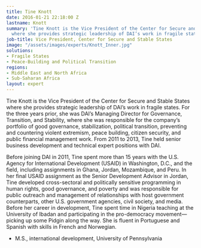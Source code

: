 ```yaml
---
title: Tine Knott
date: 2016-01-21 22:18:00 Z
lastname: Knott
summary: 'Tine Knott is the Vice President of the Center for Secure and Stable States
  where she provides strategic leadership of DAI’s work in fragile states. '
job-title: Vice President, Center for Secure and Stable States
image: "/assets/images/experts/Knott_Inner.jpg"
solutions:
- Fragile States
- Peace-Building and Political Transition
regions:
- Middle East and North Africa
- Sub-Saharan Africa
layout: expert
---
```


Tine Knott is the Vice President of the Center for Secure and Stable States where she provides strategic leadership of DAI’s work in fragile states. For the three years prior, she was DAI’s Managing Director for Governance, Transition, and Stability, where she was responsible for the company’s portfolio of good governance, stabilization, political transition, preventing and countering violent extremism, peace building, citizen security, and public financial management work. From 2011 to 2013, Tine held senior business development and technical expert positions with DAI. 

Before joining DAI in 2011, Tine spent more than 15 years with the U.S. Agency for International Development (USAID) in Washington, D.C., and the field, including assignments in Ghana, Jordan, Mozambique, and Peru. In her final USAID assignment as the Senior Development Advisor in Jordan, Tine developed cross-sectoral and politically sensitive programming in human rights, good governance, and poverty and was responsible for public outreach and management of relationships with host government counterparts, other U.S. government agencies, civil society, and media. Before her career in development, Tine spent time in Nigeria teaching at the University of Ibadan and participating in the pro-democracy movement—picking up some Pidgin along the way. She is fluent in Portuguese and Spanish with skills in French and Norwegian. 

* M.S., international development, University of Pennsylvania
